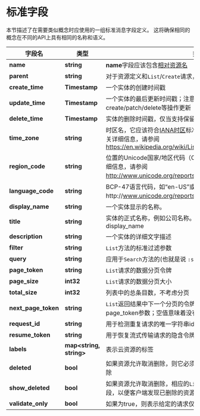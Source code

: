 # 标准字段

本节描述了在需要类似概念时应使用的一组标准消息字段定义。 这将确保相同的概念在不同的API上具有相同的名称和语义。

| 字段名            | 类型                  | 描述                                                                                                                                         |
| ----------------- | --------------------- | -------------------------------------------------------------------------------------------------------------------------------------------- |
| **name**          | **string**            | **name**字段应该包含[相对资源名](03-资源命名.md)                                 |
| **parent**        | **string**            | 对于资源定义和`List`/`Create`请求，**parent**字段应包含父级[相对资源名](03-资源命名.md)                                                                     |
| **create\_time**  | **Timestamp**         | 一个实体的创建时间戳                                                                                                                         |
| **update\_time**  | **Timestamp**         | 一个实体的最后更新时间戳；注意update_time会被create/patch/delete等操作更新                                                                   |
| **delete\_time**  | **Timestamp**         | 实体的删除时间戳，仅当支持保留时。                                                                                                           |
| **time\_zone**    | **string**            | 时区名，它应该符合[IANA时区](http://www.iana.org/time-zones)标准，如"America/Los_Angeles"。 有关详细信息，请参阅 https://en.wikipedia.org/wiki/List_of_tz_database_time_zones. |
| **region\_code**  | **string**            | 位置的Unicode国家/地区代码（CLDR），例如“US”和“419”。 有关详细信息，请参阅 http://www.unicode.org/reports/tr35/#unicode_region_subtag。      |
| **language\_code** | **string**            | BCP-47语言代码，如“en-US”或“sr-Latn”。 有关详细信息，请参阅http://www.unicode.org/reports/tr35/#Unicode_locale_identifier。                  |
| **display\_name** | **string**            | 一个实体显示的名称。                                                                                                                         |
| **title**         | **string**            | 实体的正式名称，例如公司名称。 它应该被视为正规版本的display\_name                                                                           |
| **description**   | **string**            | 一个实体的详细文字描述                                                                                                                       |
| **filter**        | **string**            | `List`方法的标准过滤参数                                                                                                                     |
| **query**         | **string**            | 应用于`Search`方法的(也就是说 `:search`)**过滤**参数                                                                                         |
| **page\_token**   | **string**            | `List`请求的数据分页令牌                                                                                                                     |
| **page\_size**    | **int32**             | `List`请求的数据分页大小                                                                                                                     |
| **total\_size**   | **int32**             | 列表中的总条目数，不考虑分页                                                                                                                 |
| **next\_page\_token** | **string**            | `List`返回结果中下一个分页的令牌。它应该在后续请求中传递为page_token参数；空值意味着没有更多数据                                             |
| **request\_id**   | **string**            | 用于检测重复请求的唯一字符串id     
| **resume\_token** | **string**            | 用于恢复流式传输请求的隐含令牌                                   |
| **labels**        | **map\<string, string\>** | 表示云资源的标签                                                                                                                             |
| **deleted**       | **bool**              | 如果资源允许取消删除，则它必须有**deleted**字段表示资源是否已被删除                                                                            |
| **show\_deleted** | **bool**              | 如果资源允许取消删除，相应的`List`方法必须有一个**show_deleted**字段，以便客户端发现已删除的资源。                                             |
| **validate_only** | **bool**              | 如果为true，则表示给定的请求仅需要被检验，而不是被执行。                                                                                     |
